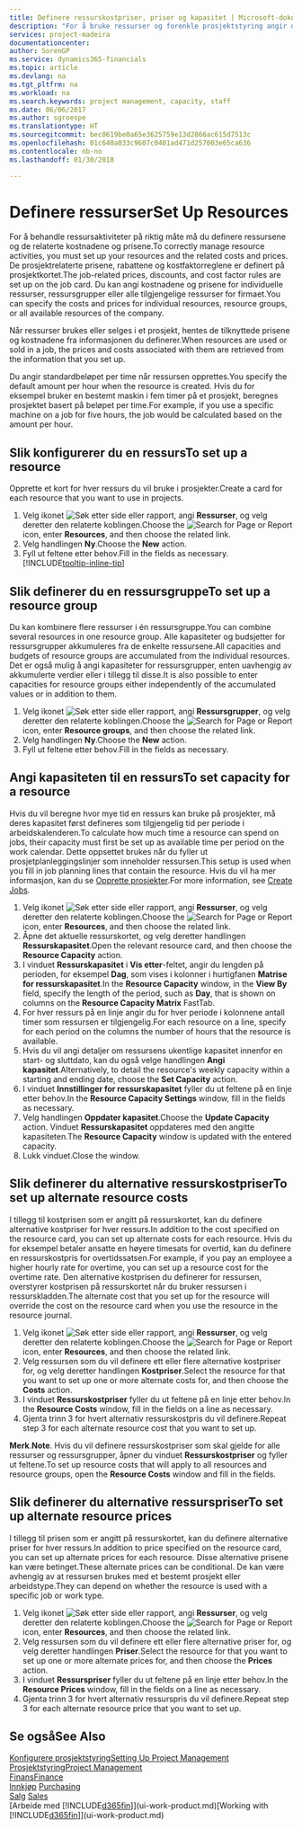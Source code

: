 ```yaml
---
title: Definere ressurskostpriser, priser og kapasitet | Microsoft-dokumentasjon
description: "For å bruke ressurser og forenkle prosjektstyring angir du kostnadene og prisene for individuelle ressurser eller ressursgrupper, og angir ressurskapasiteten."
services: project-madeira
documentationcenter: 
author: SorenGP
ms.service: dynamics365-financials
ms.topic: article
ms.devlang: na
ms.tgt_pltfrm: na
ms.workload: na
ms.search.keywords: project management, capacity, staff
ms.date: 06/06/2017
ms.author: sgroespe
ms.translationtype: HT
ms.sourcegitcommit: bec0619be0a65e3625759e13d2866ac615d7513c
ms.openlocfilehash: 01c640a033c9607c0401ad471d257003e65ca636
ms.contentlocale: nb-no
ms.lasthandoff: 01/30/2018

---
```

# <a name="set-up-resources"></a><span data-ttu-id="3797f-103">Definere ressurser</span><span class="sxs-lookup"><span data-stu-id="3797f-103">Set Up Resources</span></span>
<span data-ttu-id="3797f-104">For å behandle ressursaktiviteter på riktig måte må du definere ressursene og de relaterte kostnadene og prisene.</span><span class="sxs-lookup"><span data-stu-id="3797f-104">To correctly manage resource activities, you must set up your resources and the related costs and prices.</span></span> <span data-ttu-id="3797f-105">De prosjektrelaterte prisene, rabattene og kostfaktorreglene er definert på prosjektkortet.</span><span class="sxs-lookup"><span data-stu-id="3797f-105">The job-related prices, discounts, and cost factor rules are set up on the job card.</span></span> <span data-ttu-id="3797f-106">Du kan angi kostnadene og prisene for individuelle ressurser, ressursgrupper eller alle tilgjengelige ressurser for firmaet.</span><span class="sxs-lookup"><span data-stu-id="3797f-106">You can specify the costs and prices for individual resources, resource groups, or all available resources of the company.</span></span>

<span data-ttu-id="3797f-107">Når ressurser brukes eller selges i et prosjekt, hentes de tilknyttede prisene og kostnadene fra informasjonen du definerer.</span><span class="sxs-lookup"><span data-stu-id="3797f-107">When resources are used or sold in a job, the prices and costs associated with them are retrieved from the information that you set up.</span></span>

<span data-ttu-id="3797f-108">Du angir standardbeløpet per time når ressursen opprettes.</span><span class="sxs-lookup"><span data-stu-id="3797f-108">You specify the default amount per hour when the resource is created.</span></span> <span data-ttu-id="3797f-109">Hvis du for eksempel bruker en bestemt maskin i fem timer på et prosjekt, beregnes prosjektet basert på beløpet per time.</span><span class="sxs-lookup"><span data-stu-id="3797f-109">For example, if you use a specific machine on a job for five hours, the job would be calculated based on the amount per hour.</span></span>

## <a name="to-set-up-a-resource"></a><span data-ttu-id="3797f-110">Slik konfigurerer du en ressurs</span><span class="sxs-lookup"><span data-stu-id="3797f-110">To set up a resource</span></span>
<span data-ttu-id="3797f-111">Opprette et kort for hver ressurs du vil bruke i prosjekter.</span><span class="sxs-lookup"><span data-stu-id="3797f-111">Create a card for each resource that you want to use in projects.</span></span>

1. <span data-ttu-id="3797f-112">Velg ikonet ![Søk etter side eller rapport](media/ui-search/search_small.png "Søk etter side eller rapport"), angi **Ressurser**, og velg deretter den relaterte koblingen.</span><span class="sxs-lookup"><span data-stu-id="3797f-112">Choose the ![Search for Page or Report](media/ui-search/search_small.png "Search for Page or Report icon") icon, enter **Resources**, and then choose the related link.</span></span>
2. <span data-ttu-id="3797f-113">Velg handlingen **Ny**.</span><span class="sxs-lookup"><span data-stu-id="3797f-113">Choose the **New** action.</span></span>
3. <span data-ttu-id="3797f-114">Fyll ut feltene etter behov.</span><span class="sxs-lookup"><span data-stu-id="3797f-114">Fill in the fields as necessary.</span></span> [!INCLUDE[tooltip-inline-tip](includes/tooltip-inline-tip_md.md)]  

## <a name="to-set-up-a-resource-group"></a><span data-ttu-id="3797f-115">Slik definerer du en ressursgruppe</span><span class="sxs-lookup"><span data-stu-id="3797f-115">To set up a resource group</span></span>
<span data-ttu-id="3797f-116">Du kan kombinere flere ressurser i én ressursgruppe.</span><span class="sxs-lookup"><span data-stu-id="3797f-116">You can combine several resources in one resource group.</span></span> <span data-ttu-id="3797f-117">Alle kapasiteter og budsjetter for ressursgrupper akkumuleres fra de enkelte ressursene.</span><span class="sxs-lookup"><span data-stu-id="3797f-117">All capacities and budgets of resource groups are accumulated from the individual resources.</span></span> <span data-ttu-id="3797f-118">Det er også mulig å angi kapasiteter for ressursgrupper, enten uavhengig av akkumulerte verdier eller i tillegg til disse.</span><span class="sxs-lookup"><span data-stu-id="3797f-118">It is also possible to enter capacities for resource groups either independently of the accumulated values or in addition to them.</span></span>

1. <span data-ttu-id="3797f-119">Velg ikonet ![Søk etter side eller rapport](media/ui-search/search_small.png "Søk etter side eller rapport"), angi **Ressursgrupper**, og velg deretter den relaterte koblingen.</span><span class="sxs-lookup"><span data-stu-id="3797f-119">Choose the ![Search for Page or Report](media/ui-search/search_small.png "Search for Page or Report icon") icon, enter **Resource groups**, and then choose the related link.</span></span>
2. <span data-ttu-id="3797f-120">Velg handlingen **Ny**.</span><span class="sxs-lookup"><span data-stu-id="3797f-120">Choose the **New** action.</span></span>
3. <span data-ttu-id="3797f-121">Fyll ut feltene etter behov.</span><span class="sxs-lookup"><span data-stu-id="3797f-121">Fill in the fields as necessary.</span></span>

## <a name="to-set-capacity-for-a-resource"></a><span data-ttu-id="3797f-122">Angi kapasiteten til en ressurs</span><span class="sxs-lookup"><span data-stu-id="3797f-122">To set capacity for a resource</span></span>
<span data-ttu-id="3797f-123">Hvis du vil beregne hvor mye tid en ressurs kan bruke på prosjekter, må deres kapasitet først defineres som tilgjengelig tid per periode i arbeidskalenderen.</span><span class="sxs-lookup"><span data-stu-id="3797f-123">To calculate how much time a resource can spend on jobs, their capacity must first be set up as available time per period on the work calendar.</span></span> <span data-ttu-id="3797f-124">Dette oppsettet brukes når du fyller ut prosjetplanleggingslinjer som inneholder ressursen.</span><span class="sxs-lookup"><span data-stu-id="3797f-124">This setup is used when you fill in job planning lines that contain the resource.</span></span> <span data-ttu-id="3797f-125">Hvis du vil ha mer informasjon, kan du se [Opprette prosjekter](projects-how-create-jobs.md).</span><span class="sxs-lookup"><span data-stu-id="3797f-125">For more information, see [Create Jobs](projects-how-create-jobs.md).</span></span>

1. <span data-ttu-id="3797f-126">Velg ikonet ![Søk etter side eller rapport](media/ui-search/search_small.png "Søk etter side eller rapport"), angi **Ressurser**, og velg deretter den relaterte koblingen.</span><span class="sxs-lookup"><span data-stu-id="3797f-126">Choose the ![Search for Page or Report](media/ui-search/search_small.png "Search for Page or Report icon") icon, enter **Resources**, and then choose the related link.</span></span>
2. <span data-ttu-id="3797f-127">Åpne det aktuelle ressurskortet, og velg deretter handlingen **Ressurskapasitet**.</span><span class="sxs-lookup"><span data-stu-id="3797f-127">Open the relevant resource card, and then choose the **Resource Capacity** action.</span></span>
3. <span data-ttu-id="3797f-128">I vinduet **Ressurskapasitet** i **Vis etter**-feltet, angir du lengden på perioden, for eksempel **Dag**, som vises i kolonner i hurtigfanen **Matrise for ressurskapasitet**.</span><span class="sxs-lookup"><span data-stu-id="3797f-128">In the **Resource Capacity** window, in the **View By** field, specify the length of the period, such as **Day**, that is shown on columns on the **Resource Capacity Matrix** FastTab.</span></span>
4. <span data-ttu-id="3797f-129">For hver ressurs på en linje angir du for hver periode i kolonnene antall timer som ressursen er tilgjengelig.</span><span class="sxs-lookup"><span data-stu-id="3797f-129">For each resource on a line, specify for each period on the columns the number of hours that the resource is available.</span></span>
5. <span data-ttu-id="3797f-130">Hvis du vil angi detaljer om ressursens ukentlige kapasitet innenfor en start- og sluttdato, kan du også velge handlingen **Angi kapasitet**.</span><span class="sxs-lookup"><span data-stu-id="3797f-130">Alternatively, to detail the resource's weekly capacity within a starting and ending date, choose the **Set Capacity** action.</span></span>
6. <span data-ttu-id="3797f-131">I vinduet **Innstillinger for ressurskapasitet** fyller du ut feltene på en linje etter behov.</span><span class="sxs-lookup"><span data-stu-id="3797f-131">In the **Resource Capacity Settings** window, fill in the fields as necessary.</span></span>
7. <span data-ttu-id="3797f-132">Velg handlingen **Oppdater kapasitet**.</span><span class="sxs-lookup"><span data-stu-id="3797f-132">Choose the **Update Capacity** action.</span></span> <span data-ttu-id="3797f-133">Vinduet **Ressurskapasitet** oppdateres med den angitte kapasiteten.</span><span class="sxs-lookup"><span data-stu-id="3797f-133">The **Resource Capacity** window is updated with the entered capacity.</span></span>
8. <span data-ttu-id="3797f-134">Lukk vinduet.</span><span class="sxs-lookup"><span data-stu-id="3797f-134">Close the window.</span></span>

## <a name="to-set-up-alternate-resource-costs"></a><span data-ttu-id="3797f-135">Slik definerer du alternative ressurskostpriser</span><span class="sxs-lookup"><span data-stu-id="3797f-135">To set up alternate resource costs</span></span>
<span data-ttu-id="3797f-136">I tillegg til kostprisen som er angitt på ressurskortet, kan du definere alternative kostpriser for hver ressurs.</span><span class="sxs-lookup"><span data-stu-id="3797f-136">In addition to the cost specified on the resource card, you can set up alternate costs for each resource.</span></span> <span data-ttu-id="3797f-137">Hvis du for eksempel betaler ansatte en høyere timesats for overtid, kan du definere en ressurskostpris for overtidssatsen.</span><span class="sxs-lookup"><span data-stu-id="3797f-137">For example, if you pay an employee a higher hourly rate for overtime, you can set up a resource cost for the overtime rate.</span></span> <span data-ttu-id="3797f-138">Den alternative kostprisen du definerer for ressursen, overstyrer kostprisen på ressurskortet når du bruker ressursen i ressurskladden.</span><span class="sxs-lookup"><span data-stu-id="3797f-138">The alternate cost that you set up for the resource will override the cost on the resource card when you use the resource in the resource journal.</span></span>

1. <span data-ttu-id="3797f-139">Velg ikonet ![Søk etter side eller rapport](media/ui-search/search_small.png "Søk etter side eller rapport"), angi **Ressurser**, og velg deretter den relaterte koblingen.</span><span class="sxs-lookup"><span data-stu-id="3797f-139">Choose the ![Search for Page or Report](media/ui-search/search_small.png "Search for Page or Report icon") icon, enter **Resources**, and then choose the related link.</span></span>  
2. <span data-ttu-id="3797f-140">Velg ressursen som du vil definere ett eller flere alternative kostpriser for, og velg deretter handlingen **Kostpriser**.</span><span class="sxs-lookup"><span data-stu-id="3797f-140">Select the resource for that you want to set up one or more alternate costs for, and then choose the **Costs** action.</span></span>  
3. <span data-ttu-id="3797f-141">I vinduet **Ressurskostpriser** fyller du ut feltene på en linje etter behov.</span><span class="sxs-lookup"><span data-stu-id="3797f-141">In the **Resource Costs** window, fill in the fields on a line as necessary.</span></span>  
4. <span data-ttu-id="3797f-142">Gjenta trinn 3 for hvert alternativ ressurskostpris du vil definere.</span><span class="sxs-lookup"><span data-stu-id="3797f-142">Repeat step 3 for each alternate resource cost that you want to set up.</span></span>

<span data-ttu-id="3797f-143">**Merk**.</span><span class="sxs-lookup"><span data-stu-id="3797f-143">**Note**.</span></span> <span data-ttu-id="3797f-144">Hvis du vil definere ressurskostpriser som skal gjelde for alle ressurser og ressursgrupper, åpner du vinduet **Ressurskostpriser** og fyller ut feltene.</span><span class="sxs-lookup"><span data-stu-id="3797f-144">To set up resource costs that will apply to all resources and resource groups, open the **Resource Costs** window and fill in the fields.</span></span>

## <a name="to-set-up-alternate-resource-prices"></a><span data-ttu-id="3797f-145">Slik definerer du alternative ressurspriser</span><span class="sxs-lookup"><span data-stu-id="3797f-145">To set up alternate resource prices</span></span>
<span data-ttu-id="3797f-146">I tillegg til prisen som er angitt på ressurskortet, kan du definere alternative priser for hver ressurs.</span><span class="sxs-lookup"><span data-stu-id="3797f-146">In addition to price specified on the resource card, you can set up alternate prices for each resource.</span></span> <span data-ttu-id="3797f-147">Disse alternative prisene kan være betinget.</span><span class="sxs-lookup"><span data-stu-id="3797f-147">These alternate prices can be conditional.</span></span> <span data-ttu-id="3797f-148">De kan være avhengig av at ressursen brukes med et bestemt prosjekt eller arbeidstype.</span><span class="sxs-lookup"><span data-stu-id="3797f-148">They can depend on whether the resource is used with a specific job or work type.</span></span>

1. <span data-ttu-id="3797f-149">Velg ikonet ![Søk etter side eller rapport](media/ui-search/search_small.png "Søk etter side eller rapport"), angi **Ressurser**, og velg deretter den relaterte koblingen.</span><span class="sxs-lookup"><span data-stu-id="3797f-149">Choose the ![Search for Page or Report](media/ui-search/search_small.png "Search for Page or Report icon") icon, enter **Resources**, and then choose the related link.</span></span>
2. <span data-ttu-id="3797f-150">Velg ressursen som du vil definere ett eller flere alternative priser for, og velg deretter handlingen **Priser**.</span><span class="sxs-lookup"><span data-stu-id="3797f-150">Select the resource for that you want to set up one or more alternate prices for, and then choose the **Prices** action.</span></span>
3. <span data-ttu-id="3797f-151">I vinduet **Ressurspriser** fyller du ut feltene på en linje etter behov.</span><span class="sxs-lookup"><span data-stu-id="3797f-151">In the **Resource Prices** window, fill in the fields on a line as necessary.</span></span>
4. <span data-ttu-id="3797f-152">Gjenta trinn 3 for hvert alternativ ressurspris du vil definere.</span><span class="sxs-lookup"><span data-stu-id="3797f-152">Repeat step 3 for each alternate resource price that you want to set up.</span></span>

## <a name="see-also"></a><span data-ttu-id="3797f-153">Se også</span><span class="sxs-lookup"><span data-stu-id="3797f-153">See Also</span></span>
[<span data-ttu-id="3797f-154">Konfigurere prosjektstyring</span><span class="sxs-lookup"><span data-stu-id="3797f-154">Setting Up Project Management</span></span>](projects-setup-projects.md)  
[<span data-ttu-id="3797f-155">Prosjektstyring</span><span class="sxs-lookup"><span data-stu-id="3797f-155">Project Management</span></span>](projects-manage-projects.md)  
[<span data-ttu-id="3797f-156">Finans</span><span class="sxs-lookup"><span data-stu-id="3797f-156">Finance</span></span>](finance.md)  
<span data-ttu-id="3797f-157">[Innkjøp](purchasing-manage-purchasing.md)       </span><span class="sxs-lookup"><span data-stu-id="3797f-157">[Purchasing](purchasing-manage-purchasing.md)       </span></span>  
<span data-ttu-id="3797f-158">[Salg](sales-manage-sales.md)    </span><span class="sxs-lookup"><span data-stu-id="3797f-158">[Sales](sales-manage-sales.md)    </span></span>  
<span data-ttu-id="3797f-159">[Arbeide med [!INCLUDE[d365fin](includes/d365fin_md.md)]](ui-work-product.md)</span><span class="sxs-lookup"><span data-stu-id="3797f-159">[Working with [!INCLUDE[d365fin](includes/d365fin_md.md)]](ui-work-product.md)</span></span>  

